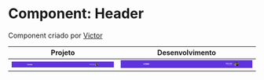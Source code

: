 # Component: Header

Component criado por [Victor](https://github.com/Vict0rCosta)

|  Projeto | Desenvolvimento |
|----------|-----------------|
| ![imagem projeto](https://github.com/desafiosdev/frontend/blob/main/components/navbar-logado/images/pedido.png?raw=true) | ![imagem projeto](https://github.com/desafiosdev/frontend/blob/main/components/navbar-logado/images/screenshot.png?raw=true) |
